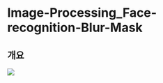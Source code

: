 # Image-Processing_Face-recognition-Blur-Mask

## 개요

<img src = 'https://user-images.githubusercontent.com/77375223/125083734-b6071100-e103-11eb-93ac-f9122e15e268.jpg'>
